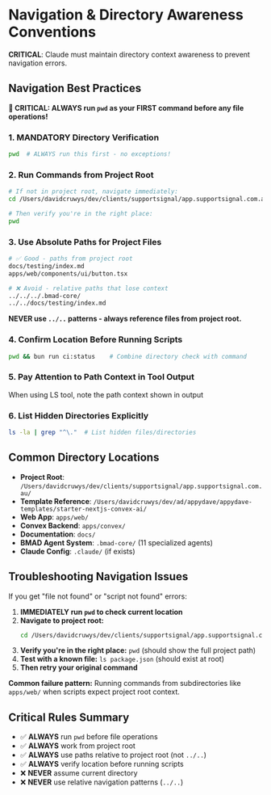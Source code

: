 # Navigation & Directory Awareness Conventions

**CRITICAL**: Claude must maintain directory context awareness to prevent navigation errors.

## Navigation Best Practices

**🚨 CRITICAL: ALWAYS run `pwd` as your FIRST command before any file operations!**

### 1. MANDATORY Directory Verification

```bash
pwd  # ALWAYS run this first - no exceptions!
```

### 2. Run Commands from Project Root

```bash
# If not in project root, navigate immediately:
cd /Users/davidcruwys/dev/clients/supportsignal/app.supportsignal.com.au

# Then verify you're in the right place:
pwd
```

### 3. Use Absolute Paths for Project Files

```bash
# ✅ Good - paths from project root
docs/testing/index.md
apps/web/components/ui/button.tsx

# ❌ Avoid - relative paths that lose context
../../../.bmad-core/
../../docs/testing/index.md
```

**NEVER use `../..` patterns - always reference files from project root.**

### 4. Confirm Location Before Running Scripts

```bash
pwd && bun run ci:status    # Combine directory check with command
```

### 5. Pay Attention to Path Context in Tool Output

When using LS tool, note the path context shown in output

### 6. List Hidden Directories Explicitly

```bash
ls -la | grep "^\."  # List hidden files/directories
```

## Common Directory Locations

- **Project Root**: `/Users/davidcruwys/dev/clients/supportsignal/app.supportsignal.com.au/`
- **Template Reference**: `/Users/davidcruwys/dev/ad/appydave/appydave-templates/starter-nextjs-convex-ai/`
- **Web App**: `apps/web/`
- **Convex Backend**: `apps/convex/`
- **Documentation**: `docs/`
- **BMAD Agent System**: `.bmad-core/` (11 specialized agents)
- **Claude Config**: `.claude/` (if exists)

## Troubleshooting Navigation Issues

If you get "file not found" or "script not found" errors:

1. **IMMEDIATELY run `pwd` to check current location**
2. **Navigate to project root:**
   ```bash
   cd /Users/davidcruwys/dev/clients/supportsignal/app.supportsignal.com.au
   ```
3. **Verify you're in the right place:** `pwd` (should show the full project path)
4. **Test with a known file:** `ls package.json` (should exist at root)
5. **Then retry your original command**

**Common failure pattern:** Running commands from subdirectories like `apps/web/` when scripts expect project root context.

## Critical Rules Summary

- ✅ **ALWAYS** run `pwd` before file operations
- ✅ **ALWAYS** work from project root
- ✅ **ALWAYS** use paths relative to project root (not `../..`)
- ✅ **ALWAYS** verify location before running scripts
- ❌ **NEVER** assume current directory
- ❌ **NEVER** use relative navigation patterns (`../..`)
